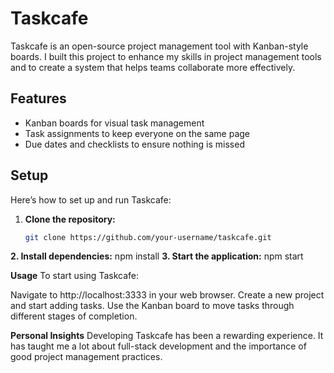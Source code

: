 # Taskcafe

Taskcafe is an open-source project management tool with Kanban-style boards. I built this project to enhance my skills in project management tools and to create a system that helps teams collaborate more effectively.

## Features
- Kanban boards for visual task management
- Task assignments to keep everyone on the same page
- Due dates and checklists to ensure nothing is missed

## Setup
Here’s how to set up and run Taskcafe:
1. **Clone the repository:**
   ```bash
   git clone https://github.com/your-username/taskcafe.git
**2. Install dependencies:**
      npm install
**3. Start the application:**
      npm start

**Usage**
To start using Taskcafe:

Navigate to http://localhost:3333 in your web browser.
Create a new project and start adding tasks.
Use the Kanban board to move tasks through different stages of completion.

**Personal Insights**
Developing Taskcafe has been a rewarding experience. It has taught me a lot about full-stack development and the importance of good project management practices.

